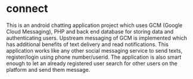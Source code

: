 # connect
This is an android chatting application project which uses GCM (Google Cloud Messaging), PHP and back end database for storing data and authenticating users. Upstream messaging of GCM is implemented which has additional benefits of text delivery and read notifications. This application works like any other social messaging service to send texts, register/login using phone number/userid. The application is also smart enough to let an already registered user search for other users on the platform and send them message.
